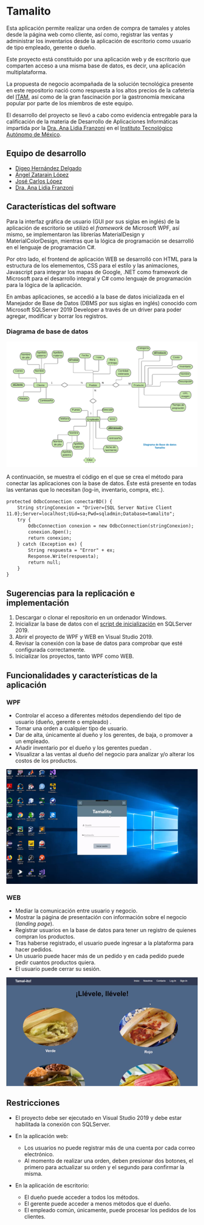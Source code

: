 # Tamalito
Esta aplicación permite realizar una orden de compra de tamales y atoles desde la página web como cliente, así como, registrar las ventas y administrar los inventarios desde la aplicación de escritorio como usuario de tipo empleado, gerente o dueño. 

Este proyecto está constituido por una aplicación web y de escritorio que comparten acceso a una misma base de datos, es decir, una aplicación multiplataforma. 

La propuesta de negocio acompañada de la solución tecnológica presente en este repositorio nació como respuesta a los altos precios de la cafetería del [ITAM](itam.mx), así como de la gran fascinación por la gastronomía mexicana popular por parte de los miembros de este equipo. 

El desarrollo del proyecto se llevó a cabo como evidencia entregable para la calificación de la materia de Desarrollo de Aplicaciones Informáticas impartida por la [Dra. Ana Lidia Franzoni](https://www.linkedin.com/in/ana-lidia-franzoni-5b19429) en el  [Instituto Tecnológico Autónomo de México](itam.mx).

## Equipo de desarrollo
- [Digeo Hernández Delgado](https://github.com/DiegoHuesos)
- [Ángel Zatarain López](https://github.com/angelzatarain)
- [José Carlos López]()
 - [Dra. Ana Lidia Franzoni](https://www.linkedin.com/in/ana-lidia-franzoni-5b19429)
 
## Características del software

Para la interfaz gráfica de usuario (GUI por sus siglas en inglés) de la aplicación de escritorio se utilizó el *framework* de Microsoft WPF, así mismo, se implementaron las librerías MaterialDesign y MaterialColorDesign, mientras que la lógica de programación se desarrolló en el lenguaje de programación C#. 

Por otro lado, el frontend de aplicación WEB se desarrolló con HTML para la estructura de los elemementos, CSS para el estilo y las animaciones, Javascript para integrar los mapas de Google, .NET como framework de Microsoft para el desarrollo integral y C# como lenguaje de programación para la lógica de la aplicación.

En ambas aplicaciones, se accedió a la base de datos inicializada en el Manejador de Base de Datos (DBMS por sus siglas en inglés) conocido com Microsoft SQLServer 2019 Developer a través de un driver para poder agregar, modificar y borrar los registros. 
### Diagrama de base de datos
![Diagrama Base de Datos Tamalito](https://github.com/DiegoHuesos/ProyectoTamalito/blob/master/BD_Tamalito/Diagrama_BD.png)

A continuación, se muestra el código en el que se crea el método para conectar las aplicaciones con la base de datos. Éste está presente en todas las ventanas que lo necesitan (log-in, inventario, compra, etc.).

    
    protected OdbcConnection conectarBD() { 
	    String stringConexion = "Driver={SQL Server Native Client 11.0};Server=localhost;Uid=sa;Pwd=sqladmin;Database=tamalito";
	    try {
		    OdbcConnection conexion = new OdbcConnection(stringConexion);
		    conexion.Open();
		    return conexion;
	    } catch (Exception ex) {
		    String respuesta = "Error" + ex;
		    Response.Write(respuesta);
		    return null;
	    }
    }


## Sugerencias para la replicación e implementación

1. Descargar o clonar el repositorio en un ordenador Windows.
2. Inicializar la base de datos con el [script de inicialización](https://github.com/DiegoHuesos/ProyectoTamalito/blob/master/BD_Tamalito/Inicializaci%C3%B3nBaseDeDatos.sql) en SQLServer 2019. 
3. Abrir el proyecto de WPF y WEB en Visual Studio 2019. 
4. Revisar la conexión con la base de datos para comprobar que esté configurada correctamente. 
5. Inicializar los proyectos, tanto WPF como WEB.

 
## Funcionalidades y características de la aplicación 
### WPF
- Controlar el acceso a diferentes métodos dependiendo del tipo de usuario (dueño, gerente o empleado) .
- Tomar una orden a cualquier tipo de usuario.
- Dar de alta, únicamente al dueño y los gerentes,  de baja, o promover a un empleado.
- Añadir inventario por el dueño y los gerentes puedan .
- Visualizar a las ventas al dueño del negocio para analizar y/o alterar los costos de los productos.

![Imagen de la interfaz de escritorio WPF de Tamalito](https://github.com/DiegoHuesos/ProyectoTamalito/blob/master/TamalitoWPF/Tamalito/images/GUI_WPF_Tamalito_ulogin_Img.PNG)

###  WEB
- Mediar la comunicación entre usuario y negocio. 
- Mostrar la página de presentación con información sobre el negocio (*landing page*).
-  Registrar usuarios en la base de datos para tener un registro de quienes compran los productos. 
- Tras haberse registrado, el usuario puede ingresar a la plataforma para hacer pedidos. 
- Un usuario puede hacer más de un pedido y en cada pedido puede pedir cuantos productos quiera. 
- El usuario puede cerrar su sesión.

![Imagen de la interfaz web de Tamalito](https://github.com/DiegoHuesos/ProyectoTamalito/blob/master/TamalitoWEB/images/GUI_WEB_Tamalito_Img.PNG)


## Restricciones 

- El proyecto debe ser ejecutado en Visual Studio 2019 y debe estar habilitada la conexión con SQLServer. 
- En la aplicación web:
	- Los usuarios no puede registrar más de una cuenta por cada correo electrónico.
	-  Al momento de realizar una orden, deben presionar dos botones, el primero para actualizar su orden y el segundo para confirmar la misma.

- En  la aplicación de escritorio:
	- El dueño puede acceder a todos los métodos.
	- El gerente puede acceder a menos métodos que el dueño.
	- El empleado común, únicamente, puede procesar los pedidos de los clientes.

 



<!--stackedit_data:
eyJwcm9wZXJ0aWVzIjoidGl0bGU6IFRhbWFsaXRvXG5hdXRob3
I6IERpZWdvIEhlcm7DoW5kZXogRGVsZ2Fkb1xudGFnczogJ1JF
QURNRSwgVGFtYWxpdG8sIFdQRiwgV0VCLCAuTkVULCBTUUxTZX
J2ZXInXG5jYXRlZ29yaWVzOiAnV0VCLCAuTkVULCBBUFAnXG5k
YXRlOiAyNC8wMi8yMDIxXG4iLCJoaXN0b3J5IjpbLTk4MDQ0Nj
gyNyw2MTQ0NzU0MDUsLTEyNzM5MTU0NDIsLTE2NzY0NDY0OTEs
LTU2Mzk3NjA0NiwtMTc3NzgxMDE3MSwtOTQ2MjM4NzExLDg2ND
M3Mzc0NiwxNzg1NDE3MzEsMTMxMzgwODc1NywtMjEyNTA4NTA4
NCwtODM5ODUzNDk5LDEyNzM1NzgyMSwtMTMyMjE5NzMwNCwxMj
YxOTA3MTY4LDkzNDQwMDU5OCwtNzQ4MzkzMzQzLC0xOTE3OTg4
NTIzXX0=
-->